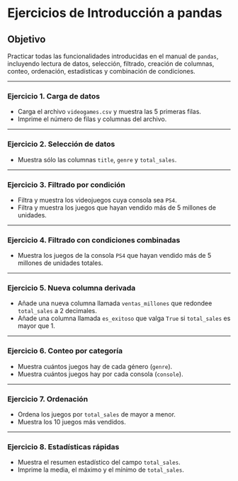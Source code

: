 # Ejercicios de Introducción a pandas

## Objetivo

Practicar todas las funcionalidades introducidas en el manual de `pandas`, incluyendo lectura de datos, selección, filtrado, creación de columnas, conteo, ordenación, estadísticas y combinación de condiciones.

---

### Ejercicio 1. Carga de datos

* Carga el archivo `videogames.csv` y muestra las 5 primeras filas.
* Imprime el número de filas y columnas del archivo.

---

### Ejercicio 2. Selección de datos

* Muestra sólo las columnas `title`, `genre` y `total_sales`.

---

### Ejercicio 3. Filtrado por condición

* Filtra y muestra los videojuegos cuya consola sea `PS4`.
* Filtra y muestra los juegos que hayan vendido más de 5 millones de unidades.

---

### Ejercicio 4. Filtrado con condiciones combinadas

* Muestra los juegos de la consola `PS4` que hayan vendido más de 5 millones de unidades totales.

---

### Ejercicio 5. Nueva columna derivada

* Añade una nueva columna llamada `ventas_millones` que redondee `total_sales` a 2 decimales.
* Añade una columna llamada `es_exitoso` que valga `True` si `total_sales` es mayor que 1.

---

### Ejercicio 6. Conteo por categoría

* Muestra cuántos juegos hay de cada género (`genre`).
* Muestra cuántos juegos hay por cada consola (`console`).

---

### Ejercicio 7. Ordenación

* Ordena los juegos por `total_sales` de mayor a menor.
* Muestra los 10 juegos más vendidos.

---

### Ejercicio 8. Estadísticas rápidas

* Muestra el resumen estadístico del campo `total_sales`.
* Imprime la media, el máximo y el mínimo de `total_sales`.

